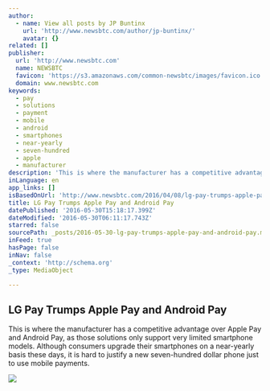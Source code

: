 ```yaml
---
author:
  - name: View all posts by JP Buntinx
    url: 'http://www.newsbtc.com/author/jp-buntinx/'
    avatar: {}
related: []
publisher:
  url: 'http://www.newsbtc.com'
  name: NEWSBTC
  favicon: 'https://s3.amazonaws.com/common-newsbtc/images/favicon.ico'
  domain: www.newsbtc.com
keywords:
  - pay
  - solutions
  - payment
  - mobile
  - android
  - smartphones
  - near-yearly
  - seven-hundred
  - apple
  - manufacturer
description: 'This is where the manufacturer has a competitive advantage over Apple Pay and Android Pay, as those solutions only support very limited smartphone models. Although consumers upgrade their smartphones on a near-yearly basis these days, it is hard to justify a new seven-hundred dollar phone just to use mobile payments.'
inLanguage: en
app_links: []
isBasedOnUrl: 'http://www.newsbtc.com/2016/04/08/lg-pay-trumps-apple-pay-android-pay/'
title: LG Pay Trumps Apple Pay and Android Pay
datePublished: '2016-05-30T15:18:17.399Z'
dateModified: '2016-05-30T06:11:17.743Z'
starred: false
sourcePath: _posts/2016-05-30-lg-pay-trumps-apple-pay-and-android-pay.md
inFeed: true
hasPage: false
inNav: false
_context: 'http://schema.org'
_type: MediaObject

---
```

<article style=""><h1>LG Pay Trumps Apple Pay and Android Pay</h1><p>This is where the manufacturer has a competitive advantage over Apple Pay and Android Pay, as those solutions only support very limited smartphone models. Although consumers upgrade their smartphones on a near-yearly basis these days, it is hard to justify a new seven-hundred dollar phone just to use mobile payments.</p><img src="http://s3.amazonaws.com/main-newsbtc-images/2016/04/08124544/shutterstock_337621415.jpg" /></article>